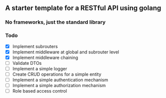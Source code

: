 ## A starter template for a RESTful API using golang
### No frameworks, just the standard library

### Todo
- [x] Implement subrouters
- [x] Implement middleware at global and subrouter level
- [x] Implement middleware chaining
- [ ] Validate DTOs
- [ ] Implement a simple logger
- [ ] Create CRUD operations for a simple entity
- [ ] Implement a simple authentication mechanism
- [ ] Implement a simple authorization mechanism
- [ ] Role based access control